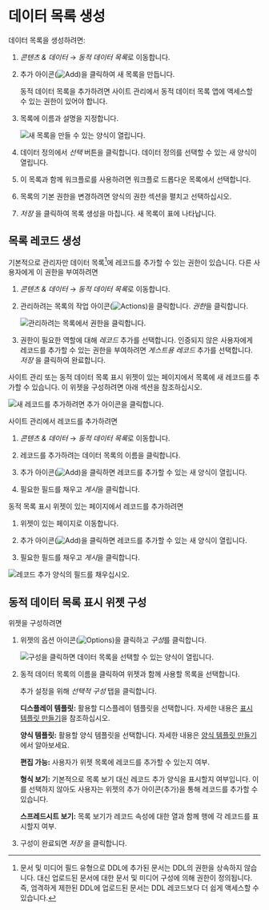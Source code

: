 # 데이터 목록 생성

데이터 목록을 생성하려면:

1. *콘텐츠 & 데이터* &rarr; *동적 데이터 목록*로 이동합니다.

1. 추가 아이콘(![Add](../../../images/icon-add.png))을 클릭하여 새 목록을 만듭니다.

    동적 데이터 목록을 추가하려면 사이트 관리에서 동적 데이터 목록 앱에 액세스할 수 있는 권한이 있어야 합니다.

1. 목록에 이름과 설명을 지정합니다.

    ![새 목록을 만들 수 있는 양식이 열립니다.](./creating-data-lists/images/01.png)

1. 데이터 정의에서 *선택* 버튼을 클릭합니다. 데이터 정의를 선택할 수 있는 새 양식이 열립니다.

1. 이 목록과 함께 워크플로를 사용하려면 워크플로 드롭다운 목록에서 선택합니다.

1. 목록의 기본 권한을 변경하려면 양식의 권한 섹션을 펼치고 선택하십시오.

1. *저장* 을 클릭하여 목록 생성을 마칩니다. 새 목록이 표에 나타납니다.

## 목록 레코드 생성

기본적으로 관리자만 데이터 목록[^1]에 레코드를 추가할 수 있는 권한이 있습니다. 다른 사용자에게 이 권한을 부여하려면

1. *콘텐츠 & 데이터* &rarr; *동적 데이터 목록*로 이동합니다.

1. 관리하려는 목록의 작업 아이콘(![Actions](../../../images/icon-actions.png))을 클릭합니다. *권한*을 클릭합니다.

    ![관리하려는 목록에서 권한을 클릭합니다.](./creating-data-lists/images/02.png)

1. 권한이 필요한 역할에 대해 *레코드* 추가를 선택합니다.  인증되지 않은 사용자에게 레코드를 추가할 수 있는 권한을 부여하려면 *게스트용 레코드* 추가를 선택합니다. *저장* 을 클릭하여 완료합니다.

사이트 관리 또는 동적 데이터 목록 표시 위젯이 있는 페이지에서 목록에 새 레코드를 추가할 수 있습니다. 이 위젯을 구성하려면 아래 섹션을 참조하십시오.

![새 레코드를 추가하려면 추가 아이콘을 클릭합니다.](./creating-data-lists/images/03.png)

사이트 관리에서 레코드를 추가하려면

1. *콘텐츠 & 데이터* &rarr; *동적 데이터 목록*로 이동합니다.

1. 레코드를 추가하려는 데이터 목록의 이름을 클릭합니다.

1. 추가 아이콘(![Add](../../../images/icon-add.png))을 클릭하면 레코드를 추가할 수 있는 새 양식이 열립니다.

1. 필요한 필드를 채우고 *게시*을 클릭합니다.

동적 목록 표시 위젯이 있는 페이지에서 레코드를 추가하려면

1. 위젯이 있는 페이지로 이동합니다.

1. 추가 아이콘(![Add](../../../images/icon-add.png))을 클릭하면 레코드를 추가할 수 있는 새 양식이 열립니다.

1. 필요한 필드를 채우고 *게시*을 클릭합니다.

![레코드 추가 양식의 필드를 채우십시오.](./creating-data-lists/images/04.png)

## 동적 데이터 목록 표시 위젯 구성

위젯을 구성하려면

1. 위젯의 옵션 아이콘(![Options](../../../images/icon-app-options.png))을 클릭하고 *구성*를 클릭합니다.

    ![구성을 클릭하면 데이터 목록을 선택할 수 있는 양식이 열립니다.](./creating-data-lists/images/05.png)

1. 동적 데이터 목록의 이름을 클릭하여 위젯과 함께 사용할 목록을 선택합니다.

    추가 설정을 위해 *선택적 구성* 탭을 클릭합니다.

    **디스플레이 템플릿:** 활용할 디스플레이 템플릿을 선택합니다. 자세한 내용은 [표시 템플릿 만들기](./creating-display-templates.md)을 참조하십시오.

    **양식 템플릿:** 활용할 양식 템플릿을 선택합니다. 자세한 내용은 [양식 템플릿 만들기](./creating-form-templates.md)에서 알아보세요.

    **편집 가능:** 사용자가 위젯 목록에 레코드를 추가할 수 있는지 여부.

    **형식 보기:** 기본적으로 목록 보기 대신 레코드 추가 양식을 표시할지 여부입니다. 이를 선택하지 않아도 사용자는 위젯의 추가 아이콘(추가)을 통해 레코드를 추가할 수 있습니다.

    **스프레드시트 보기:** 목록 보기가 레코드 속성에 대한 열과 함께 행에 각 레코드를 표시할지 여부.

1. 구성이 완료되면 *저장* 을 클릭합니다.

[^1]: 문서 및 미디어 필드 유형으로 DDL에 추가된 문서는 DDL의 권한을 상속하지 않습니다. 대신 업로드된 문서에 대한 문서 및 미디어 구성에 의해 권한이 정의됩니다. 즉, 엄격하게 제한된 DDL에 업로드된 문서는 DDL 레코드보다 더 쉽게 액세스할 수 있습니다.
